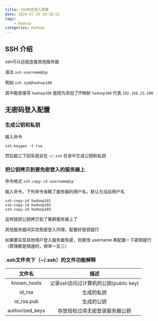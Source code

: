 ```yaml
---
title: SSH免密登入配置
date: 2020-07-29 20:58:51
tags:
	- Hadoop
categories: Hadoop
---
```


## SSH 介绍

ssh可以远程连接其他服务器

语法 `ssh username@ip`

例如 `ssh zym@hadoop100`

其中能直接写 `hadoop100` 是因为添加了IP映射  `hadoop100` 代表 `192.168.23.100`

<!-- more -->

## 无密码登入配置

### 生成公钥和私钥

输入命令

``` shell
ssh-keygen -t rsa
```

然后敲三下回车就会在  `~/.ssh` 目录中生成公钥和私钥

### 把公钥拷贝到要免密登入的服务器上

命令格式 `ssh-copy-id username@ip`

输入命令，下列命令省略了服务器的用户名，默认为当前用户名

``` shell
ssh-copy-id hadoop101
ssh-copy-id hadoop102
ssh-copy-id hadoop103
```

这样就把公钥拷贝到了集群服务器上了

其他服务器间实现免密登入同理，配置好密钥就行

如果要实现其他用户登入服务器免密，则更改 username 再配置一下密钥就行（原理都是相通的，得举一反三）

### .ssh文件夹下（~/.ssh）的文件功能解释

|     文件名      |                 描述                  |
| :-------------: | :-----------------------------------: |
|   known_hosts   | 记录ssh访问过计算机的公钥(public key) |
|     id_rsa      |              生成的私钥               |
|   id_rsa.pub    |              生成的公钥               |
| authorized_keys |    存放授权过得无密登录服务器公钥     |